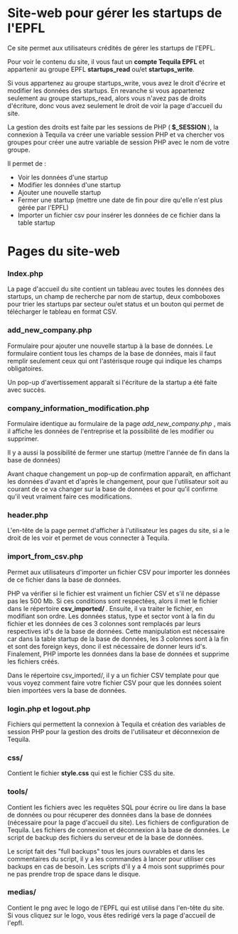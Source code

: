 <h1> Site-web pour gérer les startups de l'EPFL </h1>

<p>Ce site permet aux utilisateurs crédités de gérer les startups de l'EPFL.</p>
<p>Pour voir le contenu du site, il vous faut un <strong>compte Tequila EPFL</strong> et appartenir au groupe EPFL <strong>startups_read</strong> ou/et <strong>startups_write</strong>.<p>
<p> Si vous appartenez au groupe startups_write, vous avez le droit d'écrire et modifier les données des startups. En revanche si vous appartenez seulement au groupe startups_read, alors vous n'avez pas de droits d'écriture, donc vous avez seulement le droit de voir la page d'accueil du site.</p>
<p> La gestion des droits est faite par les sessions de PHP (<strong> $_SESSION </strong>), la connexion à Tequila va créer une variable session PHP et va chercher vos groupes pour créer une autre variable de session PHP avec le nom de votre groupe.</p>
<p>Il permet de : </p>
<ul>
  <li>Voir les données d'une startup</li>
  <li>Modifier les données d'une startup</li>
  <li>Ajouter une nouvelle startup</li>
  <li>Fermer une startup (mettre une date de fin pour dire qu'elle n'est plus gérée par l'EPFL)</li>
  <li>Importer un fichier csv pour insérer les données de ce fichier dans la table startup</li>
</ul>
<h1> Pages du site-web </h1>

<h3> Index.php </h3>

<p> La page d'accueil du site contient un tableau avec toutes les données des startups, un champ de recherche par nom de startup, deux comboboxes pour trier les startups par secteur ou/et status et un bouton qui permet de télécharger le tableau en format CSV.</p>

<h3> add_new_company.php </h3>

<p> Formulaire pour ajouter une nouvelle startup à la base de données. Le formulaire contient tous les champs de la base de données, mais il faut remplir seulement ceux qui ont l'astérisque rouge qui indique les champs obligatoires. </p>
<p> Un pop-up d'avertissement apparaît si l'écriture de la startup a été faite avec succès. </p>

<h3> company_information_modification.php </h3>

<p> Formulaire identique au formulaire de la page <em> add_new_company.php </em>, mais il affiche les données de l'entreprise et la possibilité de les modifier ou supprimer.</p>
<p> Il y a aussi la possibilité de fermer une startup (mettre l'année de fin dans la base de données)</p>
<p> Avant chaque changement un pop-up de confirmation apparaît, en affichant les données d'avant et d'après le changement, pour que l'utilisateur soit au courant de ce va changer sur la base de données et pour qu'il confirme qu'il veut vraiment faire ces modifications.</p>

<h3> header.php </h3>

<p> L'en-tête de la page permet d'afficher à l'utilisateur les pages du site, si a le droit de les voir et permet de vous connecter à Tequila. </p>

<h3> import_from_csv.php </h3>

<p> Permet aux utilisateurs d'importer un fichier CSV pour importer les données de ce fichier dans la base de données. </p>
<p> PHP va vérifier si le fichier est vraiment un fichier CSV et s'il ne dépasse pas les 500 Mb. Si ces conditions sont respectées, alors il met le fichier dans le répertoire <strong> csv_imported/ </strong>. Ensuite, il va traiter le fichier, en modifiant son ordre. Les données status, type et sector vont à la fin du fichier et les données de ces 3 colonnes sont remplacés par leurs respectives id's de la base de données. Cette manipulation est nécessaire car dans la table startup de la base de données, les 3 colonnes sont à la fin et sont des foreign keys, donc il est nécessaire de donner leurs id's. Finalement, PHP importe les données dans la base de données et supprime les fichiers créés. </p>
<p> Dans le répertoire csv_imported/, il y a un fichier CSV template pour que vous voyez comment faire votre fichier CSV pour que les données soient bien importées vers la base de données. </p>

<h3> login.php et logout.php </h3>

<p> Fichiers qui permettent la connexion à Tequila et création des variables de session PHP pour la gestion des droits de l'utilisateur et déconnexion de Tequila. </p>

<h3> css/ </h3>

<p> Contient le fichier <strong> style.css</strong> qui est le fichier CSS du site.</p>

<h3> tools/ </h3>

<p> Contient les fichiers avec les requêtes SQL pour écrire ou lire dans la base de données ou pour récuperer des données dans la base de données (nécessaire pour la page d'accueil du site). Les fichiers de configuration de Tequila. Les fichiers de connexion et déconnexion à la base de données. Le script de backup des fichiers du serveur et de la base de données.</p> 
<p>Le script fait des "full backups" tous les jours ouvrables et dans les commentaires du script, il y a les commandes à lancer pour utiliser ces backups en cas de besoin. Les scripts d'il y a 4 mois sont supprimés pour ne pas prendre trop de space dans le disque.</p>

<h3> medias/ </h3>

<p> Contient le png avec le logo de l'EPFL qui est utilisé dans l'en-tête du site. Si vous cliquez sur le logo, vous êtes redirigé vers la page d'accueil de l'epfl. </p>



